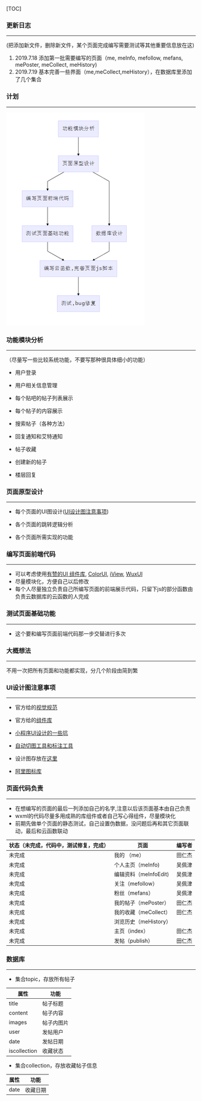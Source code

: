 [TOC]

### 更新日志

---

(把添加新文件，删除新文件，某个页面完成编写需要测试等其他重要信息放在这)

1. 2019.7.18 添加第一批需要编写的页面（me, meInfo, mefollow, mefans, mePoster, meCollect, meHistory)
2. 2019.7.19 基本完善一些界面（me,meCollect,meHistory），在数据库里添加了几个集合


### 计划

------



![显示的文字](/images/flow.png)



### 功能模块分析

---

（尽量写一些比较系统功能，不要写那种很具体细小的功能）

* 用户登录

* 用户相关信息管理

* 每个贴吧的帖子列表展示

* 每个帖子的内容展示

* 搜索帖子（各种方法）

* 回复通知和艾特通知

* 帖子收藏

* 创建新的帖子

* 楼层回复

  

### 页面原型设计

---

* 每个页面的UI图设计([UI设计图注意事项](#UItips))

* 各个页面的跳转逻辑分析

* 各个页面所需实现的功能

  

### 编写页面前端代码

---

* 可以考虑使用[有赞的UI 组件库](https://github.com/youzan/vant-weapp),   [ColorUI](https://github.com/weilanwl/ColorUI),   [iView](https://github.com/TalkingData/iview-weapp),   [WuxUI](https://github.com/wux-weapp/wux-weapp/)
* 尽量模块化，方便自己以后修改
* 每个人尽量独立负责自己所编写页面的前端展示代码，只留下js的部分函数由负责云数据库的云函数的人完成



### 测试页面基础功能

---

* 这个要和编写页面前端代码那一步交替进行多次



### 大概想法

---

不用一次把所有页面和功能都实现，分几个阶段由简到繁



### <span id="UItips">UI设计图注意事项</span>

---

* 官方给的[视觉规范](https://developers.weixin.qq.com/miniprogram/design/#%E5%AD%97%E4%BD%93)
* 官方给的[组件库](https://developers.weixin.qq.com/miniprogram/design/#%E8%B5%84%E6%BA%90%E4%B8%8B%E8%BD%BD)
* [小程序UI设计的一些坑](https://www.uisdc.com/7-traps-in-mini-program-design)
* [自动切图工具和标注工具](http://www.wxapp-union.com/article-1977-1.html)
* 设计图存放在[这里](https://lanhuapp.com/web/#/item?fid=all&commonly=)

* [阿里图标库](https://www.iconfont.cn/)



### 页面代码负责

---

* 在想编写的页面的最后一列添加自己的名字,注意以后该页面基本由自己负责
* wxml的代码尽量多用成熟的库组件或者自己写心得组件，尽量模块化
* 前期先做单个页面的静态测试，自己设置伪数据，没问题后再和其它页面联动，最后和云函数联动

| 状态（未完成，代码中，测试修复，完成） | 页面                  | 编写者 |
| -------------------------------------- | --------------------- | ------ |
| 未完成                                 | 我的  （me）          |    田仁杰    |
| 未完成                                 | 个人主页（meInfo)     |  吴佩津      |
| 未完成                                 | 编辑资料（meInfoEdit) |  吴佩津      |
| 未完成                                 | 关注（mefollow）      |  吴佩津      |
| 未完成                                 | 粉丝（mefans）        |  吴佩津      |
| 未完成                                 | 我的帖子（mePoster）  |     田仁杰   |
| 未完成                                 | 我的收藏（meCollect） |     田仁杰   |
| 未完成                                 | 浏览历史（meHistory） |        |
| 未完成                                 | 主页（index） |      田仁杰  |
| 未完成                                 | 发帖（publish） |      田仁杰  |

### 数据库

---
 
 * 集合topic，存放所有帖子
 
|  属性  |        功能        |    
| -------------------------------------- | --------------------- |
|   title |         帖子标题       | 
|  content|           帖子内容    | 
| images |         帖子内图片      | 
| user |         发帖用户      | 
|  date|        发帖日期       | 
|  iscollection|       收藏状态     | 

 * 集合collection，存放收藏帖子信息
 
 |  属性  |        功能        |    
| -------------------------------------- | --------------------- |
 |  date|        收藏日期       | 
